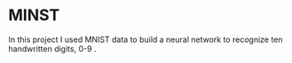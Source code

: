 # MINST
In this project I used MNIST data to build a neural network to recognize ten handwritten digits, 0-9 .
